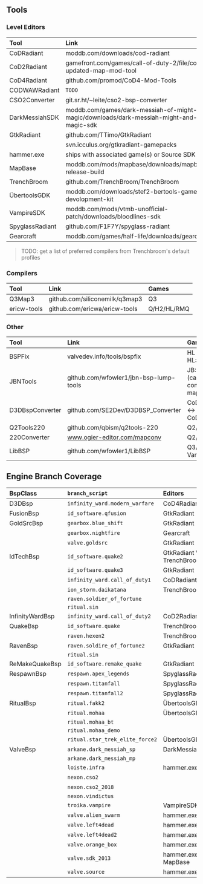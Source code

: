 ## Tools

### Level Editors

| Tool            | Link                                                                                   | Games                                |
| :-------------- | :------------------------------------------------------------------------------------- | :----------------------------------- |
| CoDRadiant      | moddb.com/downloads/cod-radiant                                                        | CoD1                                 |
| CoD2Radiant     | gamefront.com/games/call-of-duty-2/file/cod2-updated-map-mod-tool                      | CoD2                                 |
| CoD4Radiant     | github.com/promod/CoD4-Mod-Tools                                                       | COD4:MW                              |
| CODWAWRadiant   | `TODO`                                                                                 |                                      |
| CSO2Converter   | git.sr.ht/~leite/cso2-bsp-converter                                                    | CS:S -> CS:O2                        |
| DarkMessiahSDK  | moddb.com/games/dark-messiah-of-might-magic/downloads/dark-messiah-might-and-magic-sdk | Dark Messiah SP                      |
| GtkRadiant      | github.com/TTimo/GtkRadiant                                                            | Q3/RtCW/W:ET/SoF2/JK2/JA/EF/HL/Q2/H2 |
|                 | svn.icculus.org/gtkradiant-gamepacks                                                   |                                      |
| hammer.exe      | ships with associated game(s) or Source SDK                                            | SOURCE ENGINE                        |
| MapBase         | moddb.com/mods/mapbase/downloads/mapbase-release-build                                 | Source SDK 2013                      |
| TrenchBroom     | github.com/TrenchBroom/TrenchBroom                                                     | Q/Q2/H2/Daikatana                    |
| ÜbertoolsGDK    | moddb.com/downloads/stef2-bertools-game-devolopment-kit                                | FAKK2/EF2/MOH:AA/AMA                 |
| VampireSDK      | moddb.com/mods/vtmb-unofficial-patch/downloads/bloodlines-sdk                          | VtMB                                 |
| SpyglassRadiant | github.com/F1F7Y/spyglass-radiant                                                      | R1/R1:O/R2/R5                        |
| Gearcraft       | moddb.com/games/half-life/downloads/gearcraft                                          | JB:N                                 |

> TODO: get a list of preferred compilers from Trenchbroom's default profiles


### Compilers

| Tool            | Link                           | Games        |
| :-------------- | :----------------------------- | :----------- |
| Q3Map3          | github.com/siliconemilk/q3map3 | Q3           |
| ericw-tools     | github.com/ericwa/ericw-tools  | Q/H2/HL/RMQ  |


### Other

| Tool            | Link                                   | Games                       |
| :-------------- | :------------------------------------- | :-------------------------- |
| BSPFix          | valvedev.info/tools/bspfix             | HL -> HL:BS                 |
| JBNTools        | github.com/wfowler1/jbn-bsp-lump-tools | JB:N (cannot compile maps)  |
| D3DBspConverter | github.com/SE2Dev/D3DBSP_Converter     | CoD:WaW <-> CoD:BO          |
| Q2Tools220      | github.com/qbism/q2tools-220           | Q2/HL                       |
| 220Converter    | www.ogier-editor.com/mapconv           | Q2/Q3                       |
| LibBSP          | github.com/wfowler1/LibBSP             | Q3/Source Variants          |



## Engine Branch Coverage

| BspClass        | `branch_script`                 | Editors                  | Converter     | Other      |
| :-------------- | :------------------------------ | :----------------------- | :------------ | :--------- |
| D3DBsp          | `infinity_ward.modern_warfare`  | CoD4Radiant              |               |            |
| FusionBsp       | `id_software.qfusion`           | GtkRadiant               |               |            |
| GoldSrcBsp      | `gearbox.blue_shift`            | GtkRadiant               | BSPFix        |            |
|                 | `gearbox.nightfire`             | Gearcraft                |               | JBNTools   |
|                 | `valve.goldsrc`                 | GtkRadiant               |               |            |
| IdTechBsp       | `id_software.quake2`            | GtkRadiant \ TrenchBroom |               | Q2Tools220 |
|                 | `id_software.quake3`            | GtkRadiant               |               |            |
|                 | `infinity_ward.call_of_duty1`   | CoDRadiant               |               |            |
|                 | `ion_storm.daikatana`           | TrenchBroom              |               |            |
|                 | `raven.soldier_of_fortune`      |                          |               |            |
|                 | `ritual.sin`                    |                          |               |            |
| InfinityWardBsp | `infinity_ward.call_of_duty2`   | CoD2Radiant              |               |            |
| QuakeBsp        | `id_software.quake`             | TrenchBroom              |               |            |
|                 | `raven.hexen2`                  | TrenchBroom              |               |            |
| RavenBsp        | `raven.soldire_of_fortune2`     | GtkRadiant               |               |            |
|                 | `ritual.sin`                    |                          |               |            |
| ReMakeQuakeBsp  | `id_software.remake_quake`      | GtkRadiant               |               |            |
| RespawnBsp      | `respawn.apex_legends`          | SpyglassRadiant          |               |            |
|                 | `respawn.titanfall`             | SpyglassRadiant          |               |            |
|                 | `respawn.titanfall2`            | SpyglassRadiant          |               |            |
| RitualBsp       | `ritual.fakk2`                  | ÜbertoolsGDK             |               |            |
|                 | `ritual.mohaa`                  | ÜbertoolsGDK             |               |            |
|                 | `ritual.mohaa_bt`               |                          |               |            |
|                 | `ritual.mohaa_demo`             |                          |               |            |
|                 | `ritual.star_trek_elite_force2` | ÜbertoolsGDK             |               |            |
| ValveBsp        | `arkane.dark_messiah_sp`        | DarkMessiahSDK           |               |            |
|                 | `arkane.dark_messiah_mp`        |                          |               |            |
|                 | `loiste.infra`                  | hammer.exe               |               |            |
|                 | `nexon.cso2`                    |                          | CSO2Converter |            |
|                 | `nexon.cso2_2018`               |                          | CSO2Converter |            |
|                 | `nexon.vindictus`               |                          |               |            |
|                 | `troika.vampire`                | VampireSDK               |               |            |
|                 | `valve.alien_swarm`             | hammer.exe               |               |            |
|                 | `valve.left4dead`               | hammer.exe               |               |            |
|                 | `valve.left4dead2`              | hammer.exe               |               |            |
|                 | `valve.orange_box`              | hammer.exe               |               |            |
|                 | `valve.sdk_2013`                | hammer.exe / MapBase     |               |            |
|                 | `valve.source`                  | hammer.exe               |               |            |
